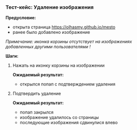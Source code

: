 ### Тест-кейс: Удаление изображения

**Предусловие:**
- открыта страница https://olhasmy.github.io/mesto
- ранее было добавлено изображение 

*Примечание: иконка корзины отсутствует на изображениях добавленных другими пользователями !*

**Шаги:**

1. Нажать на иконку корзины на изображении 

   **Ожидаемый результат:**

    - открылся попап с подтверждением удаления

2. Подтвердить удаление 

   **Ожидаемый результат:**

    - попап закрылся
    - изображение удалилось со страницы
    - последующие изображения сдвинулися влево 

